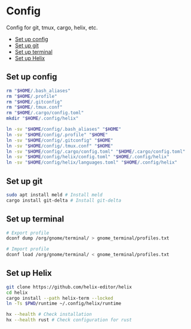 <!-- markdownlint-disable MD031 -->

# Config

Config for git, tmux, cargo, helix, etc.

- [Set up config](#set-up-config)
- [Set up git](#set-up-git)
- [Set up terminal](#set-up-terminal)
- [Set up Helix](#set-up-helix)

## Set up config

``` bash
rm "$HOME/.bash_aliases"
rm "$HOME/.profile"
rm "$HOME/.gitconfig"
rm "$HOME/.tmux.conf"
rm "$HOME/.cargo/config.toml"
mkdir "$HOME/.config/helix"

ln -sv "$HOME/config/.bash_aliases" "$HOME"
ln -sv "$HOME/config/.profile" "$HOME"
ln -sv "$HOME/config/.gitconfig" "$HOME"
ln -sv "$HOME/config/.tmux.conf" "$HOME"
ln -sv "$HOME/config/.cargo/config.toml" "$HOME/.cargo/config.toml"
ln -sv "$HOME/config/helix/config.toml" "$HOME/.config/helix"
ln -sv "$HOME/config/helix/languages.toml" "$HOME/.config/helix"
```

## Set up git

``` bash
sudo apt install meld # Install meld
cargo install git-delta # Install git-delta
```

## Set up terminal

``` bash
# Export profile
dconf dump /org/gnome/terminal/ > gnome_terminal/profiles.txt

# Import profile
dconf load /org/gnome/terminal/ < gnome_terminal/profiles.txt
```

## Set up Helix

``` bash
git clone https://github.com/helix-editor/helix
cd helix
cargo install --path helix-term --locked
ln -Ts $PWD/runtime ~/.config/helix/runtime

hx --health # Check installation
hx --health rust # Check configuration for rust
```
